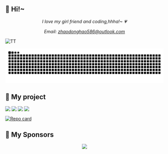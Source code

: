 ## 🎉 Hi!~

*<p align="center">I love my girl friend and coding,hhha!~ 💗</p>*

*<p align="center">Email: zhaodonghao586@outlook.com</p>*

![TT](./TT.HEIC)
<!-- <img src="./TT.HEIC" alt="app"/> -->

<p align="center">
  <img src="https://raw.githubusercontent.com/dohooo/dohooo/output/github-contribution-grid-snake.svg" />
</p>

## 🔧 My project

<img src="https://img.shields.io/npm/dm/react-native-reanimated-carousel.svg?style=flat-square&colorB=007ec6" height="22" align="top" /> <img src="https://img.shields.io/npm/dw/react-native-reanimated-carousel.svg?style=flat-square&colorB=007ec6" height="22" align="top" /> <img src="https://img.shields.io/github/issues/dohooo/react-native-reanimated-carousel.svg?style=flat-square" height="22" align="top" /> <img src="https://img.shields.io/github/issues-closed/dohooo/react-native-reanimated-carousel.svg?style=flat-square&colorB=44cc11" height="22" align="top" />

[![Repo card](https://github-readme-stats.vercel.app/api/pin/?username=dohooo&repo=react-native-reanimated-carousel&theme=dark)](https://github.com/dohooo/react-native-reanimated-carousel)

## 🫡 My Sponsors

<p align="center">
  <img src='https://github.com/dohooo/sponsors/blob/master/sponsors.png?raw=true'/>
</p>

